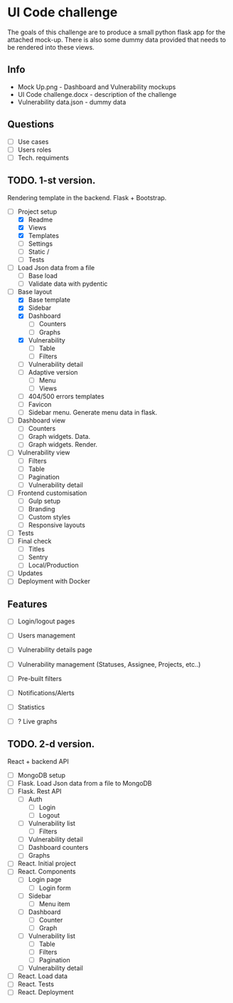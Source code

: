 # UI Code challenge
The goals of this challenge are to produce a small python flask app for the attached mock-up. There is also some dummy data provided that needs to be rendered into these views.

## Info
 - Mock Up.png - Dashboard and Vulnerability mockups
 - UI Code challenge.docx - description of the challenge
 - Vulnerability data.json - dummy data

## Questions
 - [ ] Use cases
 - [ ] Users roles
 - [ ] Tech. requiments

## TODO. 1-st version.
Rendering template in the backend. Flask + Bootstrap.
 - [ ] Project setup
    - [x] Readme
    - [x] Views
    - [x] Templates
    - [ ] Settings
    - [ ] Static /
    - [ ] Tests
 - [ ] Load Json data from a file
     - [ ] Base load
     - [ ] Validate data with pydentic
 - [ ] Base layout
    - [x] Base template
    - [x] Sidebar
    - [x] Dashboard
        - [ ] Counters
        - [ ] Graphs
    - [x] Vulnerability
        - [ ] Table
        - [ ] Filters
    - [ ] Vulnerability detail
    - [ ] Adaptive version
      - [ ] Menu
      - [ ] Views
    - [ ] 404/500 errors templates
    - [ ] Favicon
    - [ ] Sidebar menu. Generate menu data in flask.
 - [ ] Dashboard view
    - [ ] Counters
    - [ ] Graph widgets. Data.
    - [ ] Graph widgets. Render.
 - [ ] Vulnerability view
    - [ ] Filters
    - [ ] Table
    - [ ] Pagination
    - [ ] Vulnerability detail
 - [ ] Frontend customisation
    - [ ] Gulp setup
    - [ ] Branding
    - [ ] Custom styles
    - [ ] Responsive layouts
 - [ ] Tests
 - [ ] Final check
    - [ ] Titles
    - [ ] Sentry
    - [ ] Local/Production
 - [ ] Updates
 - [ ] Deployment with Docker

## Features
 - [ ] Login/logout pages
 - [ ] Users management
 - [ ] Vulnerability details page
 - [ ] Vulnerability management (Statuses, Assignee, Projects, etc..)
 - [ ] Pre-built filters
 - [ ] Notifications/Alerts
 - [ ] Statistics
 - [ ] ? Live graphs


## TODO. 2-d version.
React + backend API
 - [ ]  MongoDB setup
 - [ ]  Flask. Load Json data from a file to MongoDB
 - [ ]  Flask. Rest API
	 - [ ]  Auth
        - [ ] Login
        - [ ] Logout
	 - [ ]  Vulnerability list
        - [ ]  Filters
	 - [ ]  Vulnerability detail
	 - [ ]  Dashboard counters
	 - [ ]  Graphs
 - [ ]  React. Initial project
 - [ ]  React. Components
	 - [ ] Login page
        - [ ] Login form
	 - [ ] Sidebar
		 - [ ] Menu item
	 - [ ]  Dashboard
		 - [ ]  Counter
		 - [ ]  Graph
	 - [ ]  Vulnerability list
		 - [ ]  Table
		 - [ ]  Filters
         - [ ]  Pagination
	 - [ ]  Vulnerability detail
 - [ ]  React. Load data
 - [ ]  React. Tests
 - [ ]  React. Deployment
